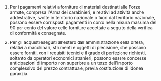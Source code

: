 1. Per i pagamenti relativi a forniture di materiali destinati alle Forze armate, compresa l'Arma dei carabinieri, e relativi ad attività anche addestrative, svolte in territorio nazionale o fuori dal territorio nazionale, possono essere corrisposti pagamenti in conto nella misura massima del 90 per cento del valore delle forniture accettate a seguito della verifica di conformità e consegnate.

2. Per gli acquisti eseguiti all'estero dall'amministrazione della difesa, relativi a macchinari, strumenti e oggetti di precisione, che possono essere forniti, con i requisiti tecnici e il grado di perfezione richiesti, soltanto da operatori economici stranieri, possono essere concesse anticipazioni di importo non superiore a un terzo dell'importo complessivo del prezzo contrattuale, previa costituzione di idonea garanzia.